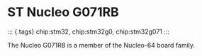 ST Nucleo G071RB
================

::: {.tags}
chip:stm32, chip:stm32g0, chip:stm32g071
:::

The Nucleo G071RB is a member of the Nucleo-64 board family.
